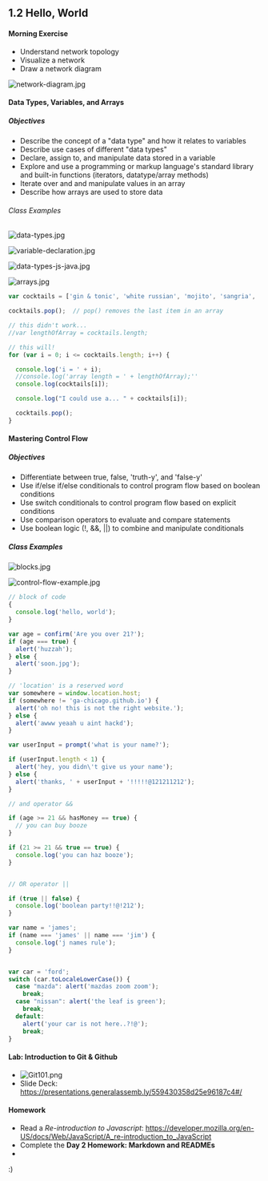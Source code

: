 ## 1.2 Hello, World

#### Morning Exercise

* Understand network topology
* Visualize a network
* Draw a network diagram

![network-diagram.jpg](network-diagram.jpg)

#### Data Types, Variables, and Arrays

##### Objectives

- Describe the concept of a "data type" and how it relates to variables
- Describe use cases of different "data types"
- Declare, assign to, and manipulate data stored in a variable
- Explore and use a programming or markup language's standard library and built-in functions (iterators, datatype/array methods)
- Iterate over and and manipulate values in an array
- Describe how arrays are used to store data

###### Class Examples

![data-types.jpg](data-types.jpg)

![variable-declaration.jpg](variable-declaration.jpg)

![data-types-js-java.jpg](data-types-js-java.jpg)

![arrays.jpg](arrays.jpg)

```javascript
var cocktails = ['gin & tonic', 'white russian', 'mojito', 'sangria', 'grape ape'];

cocktails.pop();  // pop() removes the last item in an array

// this didn't work...
//var lengthOfArray = cocktails.length;

// this will!
for (var i = 0; i <= cocktails.length; i++) {

  console.log('i = ' + i);
  //console.log('array length = ' + lengthOfArray);''
  console.log(cocktails[i]);

  console.log("I could use a... " + cocktails[i]);

  cocktails.pop();
}
```

#### Mastering Control Flow

##### Objectives

- Differentiate between true, false, 'truth-y', and 'false-y'
- Use if/else if/else conditionals to control program flow based on boolean conditions
- Use switch conditionals to control program flow based on explicit conditions
- Use comparison operators to evaluate and compare statements
- Use boolean logic (!, &&, ||) to combine and manipulate conditionals

##### Class Examples

![blocks.jpg](blocks.jpg)

![control-flow-example.jpg](control-flow-example.jpg)

```javascript
// block of code
{
  console.log('hello, world');
}

var age = confirm('Are you over 21?');
if (age === true) {
  alert('huzzah');
} else {
  alert('soon.jpg');
}

// 'location' is a reserved word
var somewhere = window.location.host;
if (somewhere != 'ga-chicago.github.io') {
  alert('oh no! this is not the right website.');
} else {
  alert('awww yeaah u aint hackd');
}

var userInput = prompt('what is your name?');

if (userInput.length < 1) {
  alert('hey, you didn\'t give us your name');
} else {
  alert('thanks, ' + userInput + '!!!!!@121211212');
}

// and operator &&

if (age >= 21 && hasMoney == true) {
  // you can buy booze
}

if (21 >= 21 && true == true) {
  console.log('you can haz booze');
}


// OR operator ||

if (true || false) {
  console.log('boolean party!!@!212');
}

var name = 'james';
if (name === 'james' || name === 'jim') {
  console.log('j names rule');
}


var car = 'ford';
switch (car.toLocaleLowerCase()) {
  case "mazda": alert('mazdas zoom zoom');
    break;
  case "nissan": alert('the leaf is green');
    break;
  default:
    alert('your car is not here..?!@');
    break;
}
```

#### Lab: Introduction to Git & Github

- ![Git101.png](Git101.png)
- Slide Deck: https://presentations.generalassemb.ly/559430358d25e96187c4#/

#### Homework

* Read a *Re-introduction to Javascript*: https://developer.mozilla.org/en-US/docs/Web/JavaScript/A_re-introduction_to_JavaScript
* Complete the **Day 2 Homework: Markdown and READMEs**
* 

:)

